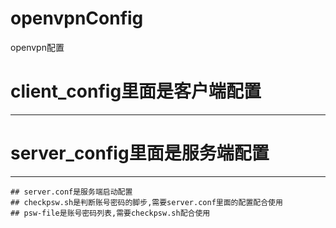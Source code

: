 # openvpnConfig
openvpn配置

# client_config里面是客户端配置
-----------------------------------




# server_config里面是服务端配置
-----------------------------------
    ## server.conf是服务端启动配置
    ## checkpsw.sh是判断账号密码的脚步,需要server.conf里面的配置配合使用
    ## psw-file是账号密码列表,需要checkpsw.sh配合使用
